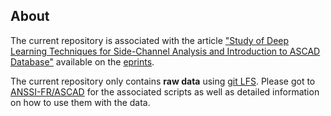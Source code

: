 ## About

The current repository is associated with the article ["Study of Deep Learning Techniques for
Side-Channel Analysis and Introduction to ASCAD Database"](https://eprint.iacr.org/2018/053.pdf)
available on the [eprints](https://eprint.iacr.org).

The current repository only contains **raw data** using [git LFS](https://git-lfs.github.com/).
Please got to [ANSSI-FR/ASCAD](https://github.com/ANSSI-FR/ASCAD) for the associated scripts
as well as detailed information on how to use them with the data.
